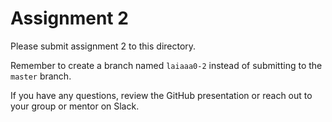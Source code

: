 # Assignment 2

Please submit assignment 2 to this directory.

Remember to create a branch named `laiaaa0-2` 
instead of submitting to the `master` branch.

If you have any questions, review the GitHub presentation or reach
out to your group or mentor on Slack.
